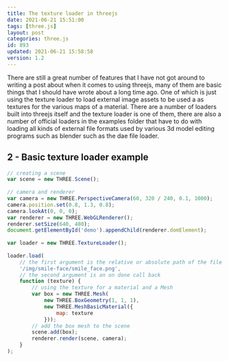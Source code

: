 ```yaml
---
title: The texture loader in threejs
date: 2021-06-21 15:51:00
tags: [three.js]
layout: post
categories: three.js
id: 893
updated: 2021-06-21 15:58:58
version: 1.2
---
```


There are still a great number of features that I have not got around to writing a post about when it comes to using threejs, many of them are basic things that I should have wrote about a long time ago. One of which is just using the texture loader to load external image assets to be used a as textures for the various maps of a material. There are a number of loaders built into threejs itself and the texture loader is one of them, there are also a number of official loaders in the examples folder that have to do with loading all kinds of external file formats used by various 3d model editing programs such as blender such as the dae file loader.

<!-- more -->

## 2 - Basic texture loader example

```js
// creating a scene
var scene = new THREE.Scene();
 
// camera and renderer
var camera = new THREE.PerspectiveCamera(60, 320 / 240, 0.1, 1000);
camera.position.set(0.8, 1.3, 0.8);
camera.lookAt(0, 0, 0);
var renderer = new THREE.WebGLRenderer();
renderer.setSize(640, 480);
document.getElementById('demo').appendChild(renderer.domElement);
 
var loader = new THREE.TextureLoader();
 
loader.load(
    // the first argument is the relative or absolute path of the file
    '/img/smile-face/smile_face.png',
    // the second argument is an on done call back
    function (texture) {
        // using the texture for a material and a Mesh
        var box = new THREE.Mesh(
            new THREE.BoxGeometry(1, 1, 1),
            new THREE.MeshBasicMaterial({
                map: texture
            }));
        // add the box mesh to the scene
        scene.add(box);
        renderer.render(scene, camera);
    }
);
```
